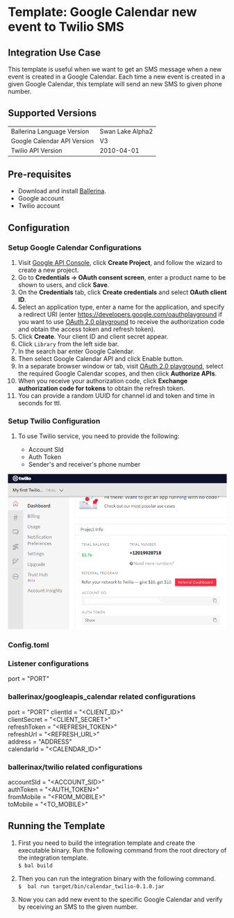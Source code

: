 # Template: Google Calendar new event to Twilio SMS
## Integration Use Case
This template is useful when we want to get an SMS message when a new event is created in a Google Calendar. 
Each time a new event is created in a given Google Calendar, this template will send an new SMS to
given phone number. 


## Supported Versions

<table>
  <tr>
   <td>Ballerina Language Version
   </td>
   <td>Swan Lake Alpha2
   </td>
  </tr>
  <tr>
   <td>Google Calendar API Version
   </td>
   <td>V3
   </td>
  </tr>
  <tr>
   <td>Twilio API Version
   </td>
   <td>2010-04-01
   </td>
  </tr>
</table>

## Pre-requisites
* Download and install [Ballerina](https://ballerinalang.org/downloads/).
* Google account
* Twilio account

## Configuration
### Setup Google Calendar Configurations

1. Visit [Google API Console](https://console.developers.google.com), click **Create Project**, and follow the wizard to create a new project.
2. Go to **Credentials -> OAuth consent screen**, enter a product name to be shown to users, and click **Save**.
3. On the **Credentials** tab, click **Create credentials** and select **OAuth client ID**. 
4. Select an application type, enter a name for the application, and specify a redirect URI (enter https://developers.google.com/oauthplayground if you want to use 
[OAuth 2.0 playground](https://developers.google.com/oauthplayground) to receive the authorization code and obtain the 
access token and refresh token). 
5. Click **Create**. Your client ID and client secret appear. 
6. Click `Library` from the left side bar.
7. In the search bar enter Google Calendar.
8. Then select Google Calendar API and click Enable button.
9. In a separate browser window or tab, visit [OAuth 2.0 playground](https://developers.google.com/oauthplayground), select the required Google Calendar scopes, and then click **Authorize APIs**.
10. When you receive your authorization code, click **Exchange authorization code for tokens** to obtain the refresh token.
11. You can provide a random UUID for channel id and token and time in seconds for ttl.

### Setup Twilio Configuration

1.  To use Twilio service, you need to provide the following:

       - Account SId
       - Auth Token
       - Sender's and receiver's phone number

![image](docs/dashboardTokens.png)

### Config.toml 

### Listener configurations
port = "PORT"

### ballerinax/googleapis_calendar related configurations 

port = "PORT"
clientId = "<CLIENT_ID>"  
clientSecret = "<CLIENT_SECRET>"  
refreshToken = "<REFRESH_TOKEN>"  
refreshUrl = "<REFRESH_URL>"  
address = "ADDRESS"  
calendarId = "<CALENDAR_ID>"  

### ballerinax/twilio related configurations  

accountSId = "<ACCOUNT_SID>"  
authToken = "<AUTH_TOKEN>"  
fromMobile = "<FROM_MOBILE>"  
toMobile = "<TO_MOBILE>"  


## Running the Template

1. First you need to build the integration template and create the executable binary. Run the following command from the 
root directory of the integration template.   
`$ bal build`

2. Then you can run the integration binary with the following command.  
`$  bal run target/bin/calendar_twilio-0.1.0.jar`

3. Now you can add new event to the specific Google Calendar and verify by receiving an SMS to the given number.
